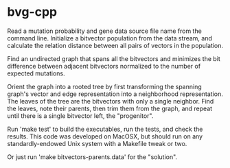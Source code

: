 bvg-cpp
=======

Read a mutation probability and gene data source file name from the
command line.  Initialize a bitvector population from the data
stream, and calculate the relation distance between all pairs of
vectors in the population.

Find an undirected graph that spans all the bitvectors and
minimizes the bit difference between adjacent bitvectors normalized
to the number of expected mutations.

Orient the graph into a rooted tree by first transforming the
spanning graph's vector and edge representation into a neighborhood
representation.  The leaves of the tree are the bitvectors with
only a single neighbor.  Find the leaves, note their parents, then
trim them from the graph, and repeat until there is a single
bitvector left, the "progenitor".

Run 'make test' to build the executables, run the tests, and check
the results.  This code was developed on MacOSX, but should run on
any standardly-endowed Unix system with a Makefile tweak or two.

Or just run 'make bitvectors-parents.data' for the "solution".
